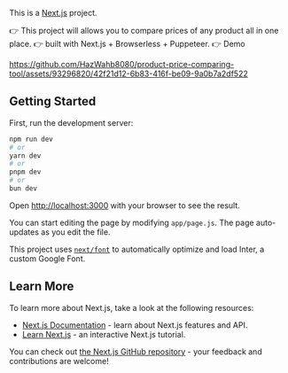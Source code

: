 This is a [Next.js](https://nextjs.org/) project.

👉 This project will allows you to compare prices of any product all in one place.
👉 built with Next.js + Browserless + Puppeteer.
👉 Demo 


https://github.com/HazWahb8080/product-price-comparing-tool/assets/93296820/42f21d12-6b83-416f-be09-9a0b7a2df522


## Getting Started

First, run the development server:

```bash
npm run dev
# or
yarn dev
# or
pnpm dev
# or
bun dev
```

Open [http://localhost:3000](http://localhost:3000) with your browser to see the result.

You can start editing the page by modifying `app/page.js`. The page auto-updates as you edit the file.

This project uses [`next/font`](https://nextjs.org/docs/basic-features/font-optimization) to automatically optimize and load Inter, a custom Google Font.

## Learn More

To learn more about Next.js, take a look at the following resources:

- [Next.js Documentation](https://nextjs.org/docs) - learn about Next.js features and API.
- [Learn Next.js](https://nextjs.org/learn) - an interactive Next.js tutorial.

You can check out [the Next.js GitHub repository](https://github.com/vercel/next.js/) - your feedback and contributions are welcome!

